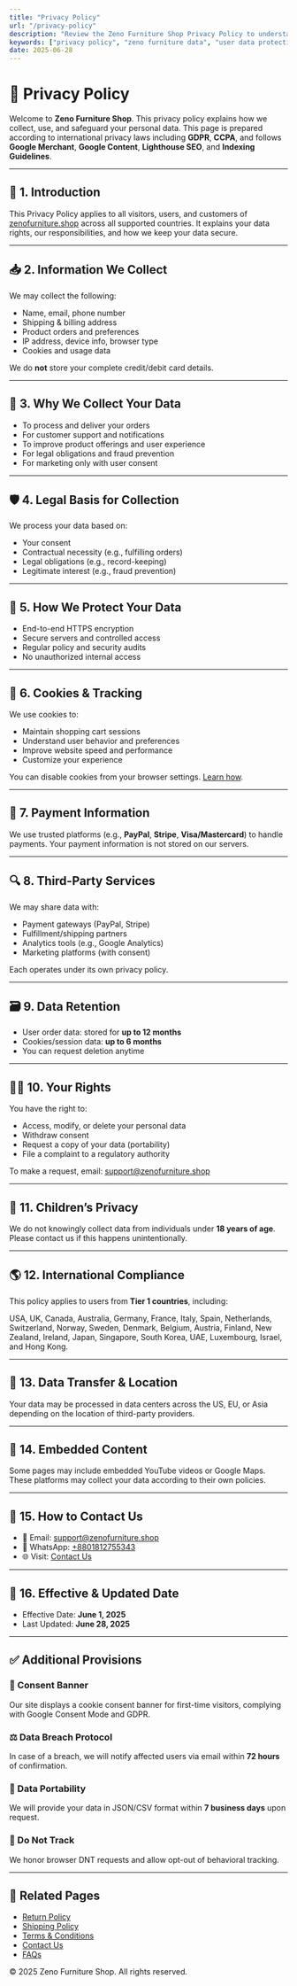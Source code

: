 ```yaml
---
title: "Privacy Policy"
url: "/privacy-policy"
description: "Review the Zeno Furniture Shop Privacy Policy to understand how your data is collected, used, protected, and your rights. Fully compliant with global standards and Google policies."
keywords: ["privacy policy", "zeno furniture data", "user data protection", "gdpr", "google merchant privacy", "cookie usage"]
date: 2025-06-28
---
```


# 🔐 Privacy Policy

Welcome to **Zeno Furniture Shop**. This privacy policy explains how we collect, use, and safeguard your personal data. This page is prepared according to international privacy laws including **GDPR**, **CCPA**, and follows **Google Merchant**, **Google Content**, **Lighthouse SEO**, and **Indexing Guidelines**.

---

## 📌 1. Introduction

This Privacy Policy applies to all visitors, users, and customers of [zenofurniture.shop](https://zenofurniture.shop) across all supported countries. It explains your data rights, our responsibilities, and how we keep your data secure.

---

## 📥 2. Information We Collect

We may collect the following:

- Name, email, phone number  
- Shipping & billing address  
- Product orders and preferences  
- IP address, device info, browser type  
- Cookies and usage data  

We do **not** store your complete credit/debit card details.

---

## 🎯 3. Why We Collect Your Data

- To process and deliver your orders  
- For customer support and notifications  
- To improve product offerings and user experience  
- For legal obligations and fraud prevention  
- For marketing only with user consent  

---

## 🛡️ 4. Legal Basis for Collection

We process your data based on:

- Your consent  
- Contractual necessity (e.g., fulfilling orders)  
- Legal obligations (e.g., record-keeping)  
- Legitimate interest (e.g., fraud prevention)

---

## 🔐 5. How We Protect Your Data

- End-to-end HTTPS encryption  
- Secure servers and controlled access  
- Regular policy and security audits  
- No unauthorized internal access

---

## 🍪 6. Cookies & Tracking

We use cookies to:

- Maintain shopping cart sessions  
- Understand user behavior and preferences  
- Improve website speed and performance  
- Customize your experience

You can disable cookies from your browser settings. [Learn how](https://www.allaboutcookies.org/manage-cookies/).

---

## 🧾 7. Payment Information

We use trusted platforms (e.g., **PayPal**, **Stripe**, **Visa/Mastercard**) to handle payments. Your payment information is not stored on our servers.

---

## 🔍 8. Third-Party Services

We may share data with:

- Payment gateways (PayPal, Stripe)  
- Fulfillment/shipping partners  
- Analytics tools (e.g., Google Analytics)  
- Marketing platforms (with consent)

Each operates under its own privacy policy.

---

## 🗃️ 9. Data Retention

- User order data: stored for **up to 12 months**  
- Cookies/session data: **up to 6 months**  
- You can request deletion anytime

---

## 🧑‍⚖️ 10. Your Rights

You have the right to:

- Access, modify, or delete your personal data  
- Withdraw consent  
- Request a copy of your data (portability)  
- File a complaint to a regulatory authority

To make a request, email: [support@zenofurniture.shop](mailto:support@zenofurniture.shop)

---

## 🚸 11. Children’s Privacy

We do not knowingly collect data from individuals under **18 years of age**. Please contact us if this happens unintentionally.

---

## 🌎 12. International Compliance

This policy applies to users from **Tier 1 countries**, including:

USA, UK, Canada, Australia, Germany, France, Italy, Spain, Netherlands, Switzerland, Norway, Sweden, Denmark, Belgium, Austria, Finland, New Zealand, Ireland, Japan, Singapore, South Korea, UAE, Luxembourg, Israel, and Hong Kong.

---

## 🚚 13. Data Transfer & Location

Your data may be processed in data centers across the US, EU, or Asia depending on the location of third-party providers.

---

## 💬 14. Embedded Content

Some pages may include embedded YouTube videos or Google Maps. These platforms may collect your data according to their own policies.

---

## 📧 15. How to Contact Us

- 📧 Email: [support@zenofurniture.shop](mailto:support@zenofurniture.shop)  
- 📲 WhatsApp: [+8801812755343](https://wa.me/8801812755343)  
- 🌐 Visit: [Contact Us](/contact)

---

## 📆 16. Effective & Updated Date

- Effective Date: **June 1, 2025**  
- Last Updated: **June 28, 2025**

---

## ✅ Additional Provisions

### 📌 Consent Banner

Our site displays a cookie consent banner for first-time visitors, complying with Google Consent Mode and GDPR.

### ⚖️ Data Breach Protocol

In case of a breach, we will notify affected users via email within **72 hours** of confirmation.

### 📂 Data Portability

We will provide your data in JSON/CSV format within **7 business days** upon request.

### 🚫 Do Not Track

We honor browser DNT requests and allow opt-out of behavioral tracking.

---

## 🔗 Related Pages

- [Return Policy](/return-policy)  
- [Shipping Policy](/shipping-policy)  
- [Terms & Conditions](/terms-and-conditions)  
- [Contact Us](/contact)  
- [FAQs](/faq)

© 2025 Zeno Furniture Shop. All rights reserved.
